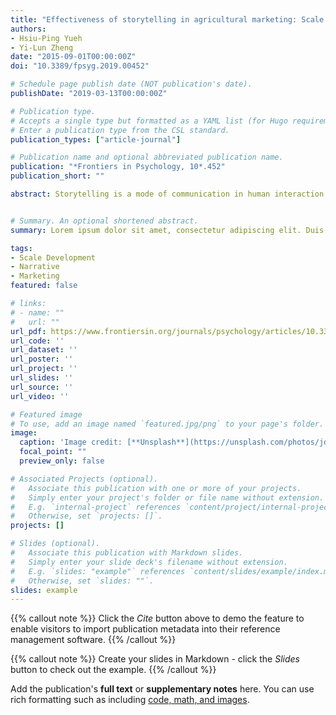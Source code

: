 ```yaml
---
title: "Effectiveness of storytelling in agricultural marketing: Scale development and model evaluation"
authors:
- Hsiu-Ping Yueh
- Yi-Lun Zheng
date: "2015-09-01T00:00:00Z"
doi: "10.3389/fpsyg.2019.00452"

# Schedule page publish date (NOT publication's date).
publishDate: "2019-03-13T00:00:00Z"

# Publication type.
# Accepts a single type but formatted as a YAML list (for Hugo requirements).
# Enter a publication type from the CSL standard.
publication_types: ["article-journal"]

# Publication name and optional abbreviated publication name.
publication: "*Frontiers in Psychology, 10*.452"
publication_short: ""

abstract: Storytelling is a mode of communication in human interaction and is pervasive in everyday life. Storytelling in marketing is also a managerial application as a marketing strategy. Researchers of consumer psychology and marketing have devoted great efforts to developing theories and conducting empirical studies on this approach. However, in addition to narrative theories, many researchers are mainly concerned about the effect of telling a good brand story and its applications, such as advertising design and presentation. However, for those products that usually lacks branding, such as agricultural products, knowledge remains scarce about the relative impact of storytelling in marketing. Few researchers have explicitly developed a valid tool for measuring the effect of storytelling in marketing. To aid storytelling research in consumer psychology, this article conceptualized a construct of the effectiveness of storytelling in agricultural marketing and developed a measure with further validation. This scale consisted of 13 items with four subscales: narrative processing, affect, brand attitude, and purchase intention. The findings of this study supported a structural model with strong order among the four dimensions and good model fit. A discussion of the results and the theoretical and practical implications for consumer psychology and marketing practice are also addressed.


# Summary. An optional shortened abstract.
summary: Lorem ipsum dolor sit amet, consectetur adipiscing elit. Duis posuere tellus ac convallis placerat. Proin tincidunt magna sed ex sollicitudin condimentum.

tags:
- Scale Development
- Narrative
- Marketing
featured: false

# links:
# - name: ""
#   url: ""
url_pdf: https://www.frontiersin.org/journals/psychology/articles/10.3389/fpsyg.2019.00452/full
url_code: ''
url_dataset: ''
url_poster: ''
url_project: ''
url_slides: ''
url_source: ''
url_video: ''

# Featured image
# To use, add an image named `featured.jpg/png` to your page's folder. 
image:
  caption: 'Image credit: [**Unsplash**](https://unsplash.com/photos/jdD8gXaTZsc)'
  focal_point: ""
  preview_only: false

# Associated Projects (optional).
#   Associate this publication with one or more of your projects.
#   Simply enter your project's folder or file name without extension.
#   E.g. `internal-project` references `content/project/internal-project/index.md`.
#   Otherwise, set `projects: []`.
projects: []

# Slides (optional).
#   Associate this publication with Markdown slides.
#   Simply enter your slide deck's filename without extension.
#   E.g. `slides: "example"` references `content/slides/example/index.md`.
#   Otherwise, set `slides: ""`.
slides: example
---
```


{{% callout note %}}
Click the *Cite* button above to demo the feature to enable visitors to import publication metadata into their reference management software.
{{% /callout %}}

{{% callout note %}}
Create your slides in Markdown - click the *Slides* button to check out the example.
{{% /callout %}}

Add the publication's **full text** or **supplementary notes** here. You can use rich formatting such as including [code, math, and images](https://docs.hugoblox.com/content/writing-markdown-latex/).
